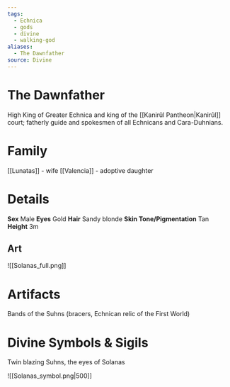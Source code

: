 ```yaml
---
tags:
  - Echnica
  - gods
  - divine
  - walking-god
aliases:
  - The Dawnfather
source: Divine
---
```

# The Dawnfather
High King of Greater Echnica and king of the [[Kanirûl Pantheon|Kanirûl]] court; fatherly guide and spokesmen of all Echnicans and Cara-Duhnians.
# Family
[[Lunatas]] - wife
[[Valencia]] - adoptive daughter
# Details
**Sex** Male
**Eyes** Gold
**Hair** Sandy blonde
**Skin Tone/Pigmentation** Tan
**Height** 3m
## Art
![[Solanas_full.png]]

# Artifacts
Bands of the Suhns (bracers, Echnican relic of the First World)
# Divine Symbols & Sigils
Twin blazing Suhns, the eyes of Solanas

![[Solanas_symbol.png|500]]
